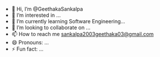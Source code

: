 - 👋 Hi, I’m @GeethakaSankalpa
- 👀 I’m interested in ...
- 🌱 I’m currently learning Software Engineering...
- 💞️ I’m looking to collaborate on ...
- 📫 How to reach me sankalpa2003geethaka03@gmail.com
- 😄 Pronouns: ...
- ⚡ Fun fact: ...

<!---
GeethakaSankalpa/GeethakaSankalpa is a ✨ special ✨ repository because its `README.md` (this file) appears on your GitHub profile.
You can click the Preview link to take a look at your changes.
--->
